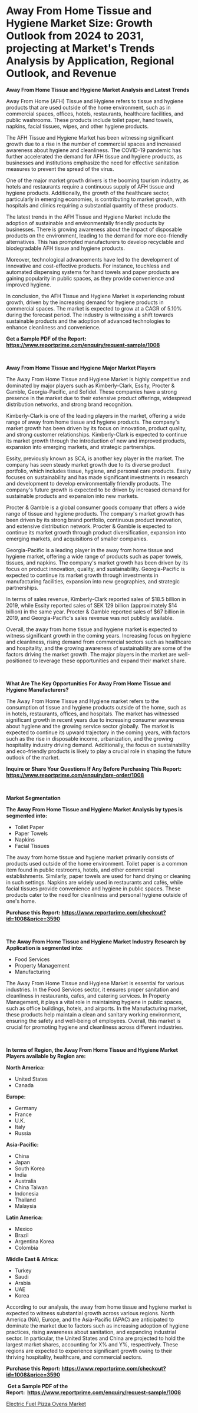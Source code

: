 <p><h1>Away From Home Tissue and Hygiene Market Size: Growth Outlook from 2024 to 2031, projecting at Market's Trends Analysis by Application, Regional Outlook, and Revenue</h1></p><p><strong>Away From Home Tissue and Hygiene Market Analysis and Latest Trends</strong></p>
<p><p>Away From Home (AFH) Tissue and Hygiene refers to tissue and hygiene products that are used outside of the home environment, such as in commercial spaces, offices, hotels, restaurants, healthcare facilities, and public washrooms. These products include toilet paper, hand towels, napkins, facial tissues, wipes, and other hygiene products.</p><p>The AFH Tissue and Hygiene Market has been witnessing significant growth due to a rise in the number of commercial spaces and increased awareness about hygiene and cleanliness. The COVID-19 pandemic has further accelerated the demand for AFH tissue and hygiene products, as businesses and institutions emphasize the need for effective sanitation measures to prevent the spread of the virus.</p><p>One of the major market growth drivers is the booming tourism industry, as hotels and restaurants require a continuous supply of AFH tissue and hygiene products. Additionally, the growth of the healthcare sector, particularly in emerging economies, is contributing to market growth, with hospitals and clinics requiring a substantial quantity of these products.</p><p>The latest trends in the AFH Tissue and Hygiene Market include the adoption of sustainable and environmentally friendly products by businesses. There is growing awareness about the impact of disposable products on the environment, leading to the demand for more eco-friendly alternatives. This has prompted manufacturers to develop recyclable and biodegradable AFH tissue and hygiene products.</p><p>Moreover, technological advancements have led to the development of innovative and cost-effective products. For instance, touchless and automated dispensing systems for hand towels and paper products are gaining popularity in public spaces, as they provide convenience and improved hygiene.</p><p>In conclusion, the AFH Tissue and Hygiene Market is experiencing robust growth, driven by the increasing demand for hygiene products in commercial spaces. The market is expected to grow at a CAGR of 5.10% during the forecast period. The industry is witnessing a shift towards sustainable products and the adoption of advanced technologies to enhance cleanliness and convenience.</p></p>
<p><strong>Get a Sample PDF of the Report:&nbsp; <a href="https://www.reportprime.com/enquiry/request-sample/1008">https://www.reportprime.com/enquiry/request-sample/1008</a></strong></p>
<p>&nbsp;</p>
<p><strong>Away From Home Tissue and Hygiene Major Market Players</strong></p>
<p><p>The Away From Home Tissue and Hygiene Market is highly competitive and dominated by major players such as Kimberly-Clark, Essity, Procter & Gamble, Georgia-Pacific, and Sofidel. These companies have a strong presence in the market due to their extensive product offerings, widespread distribution networks, and strong brand recognition.</p><p>Kimberly-Clark is one of the leading players in the market, offering a wide range of away from home tissue and hygiene products. The company's market growth has been driven by its focus on innovation, product quality, and strong customer relationships. Kimberly-Clark is expected to continue its market growth through the introduction of new and improved products, expansion into emerging markets, and strategic partnerships.</p><p>Essity, previously known as SCA, is another key player in the market. The company has seen steady market growth due to its diverse product portfolio, which includes tissue, hygiene, and personal care products. Essity focuses on sustainability and has made significant investments in research and development to develop environmentally friendly products. The company's future growth is expected to be driven by increased demand for sustainable products and expansion into new markets.</p><p>Procter & Gamble is a global consumer goods company that offers a wide range of tissue and hygiene products. The company's market growth has been driven by its strong brand portfolio, continuous product innovation, and extensive distribution network. Procter & Gamble is expected to continue its market growth through product diversification, expansion into emerging markets, and acquisitions of smaller companies.</p><p>Georgia-Pacific is a leading player in the away from home tissue and hygiene market, offering a wide range of products such as paper towels, tissues, and napkins. The company's market growth has been driven by its focus on product innovation, quality, and sustainability. Georgia-Pacific is expected to continue its market growth through investments in manufacturing facilities, expansion into new geographies, and strategic partnerships.</p><p>In terms of sales revenue, Kimberly-Clark reported sales of $18.5 billion in 2019, while Essity reported sales of SEK 129 billion (approximately $14 billion) in the same year. Procter & Gamble reported sales of $67 billion in 2019, and Georgia-Pacific's sales revenue was not publicly available.</p><p>Overall, the away from home tissue and hygiene market is expected to witness significant growth in the coming years. Increasing focus on hygiene and cleanliness, rising demand from commercial sectors such as healthcare and hospitality, and the growing awareness of sustainability are some of the factors driving the market growth. The major players in the market are well-positioned to leverage these opportunities and expand their market share.</p></p>
<p>&nbsp;</p>
<p><strong>What Are The Key Opportunities For Away From Home Tissue and Hygiene Manufacturers?</strong></p>
<p><p>The Away From Home Tissue and Hygiene market refers to the consumption of tissue and hygiene products outside of the home, such as in hotels, restaurants, offices, and hospitals. The market has witnessed significant growth in recent years due to increasing consumer awareness about hygiene and the growing service sector globally. The market is expected to continue its upward trajectory in the coming years, with factors such as the rise in disposable income, urbanization, and the growing hospitality industry driving demand. Additionally, the focus on sustainability and eco-friendly products is likely to play a crucial role in shaping the future outlook of the market.</p></p>
<p><strong>Inquire or Share Your Questions If Any Before Purchasing This Report: <a href="https://www.reportprime.com/enquiry/pre-order/1008">https://www.reportprime.com/enquiry/pre-order/1008</a></strong></p>
<p>&nbsp;</p>
<p><strong>Market Segmentation</strong></p>
<p><strong>The Away From Home Tissue and Hygiene Market Analysis by types is segmented into:</strong></p>
<p><ul><li>Toilet Paper</li><li>Paper Towels</li><li>Napkins</li><li>Facial Tissues</li></ul></p>
<p><p>The away from home tissue and hygiene market primarily consists of products used outside of the home environment. Toilet paper is a common item found in public restrooms, hotels, and other commercial establishments. Similarly, paper towels are used for hand drying or cleaning in such settings. Napkins are widely used in restaurants and cafés, while facial tissues provide convenience and hygiene in public spaces. These products cater to the need for cleanliness and personal hygiene outside of one's home.</p></p>
<p><strong>Purchase this Report:&nbsp;<a href="https://www.reportprime.com/checkout?id=1008&price=3590">https://www.reportprime.com/checkout?id=1008&price=3590</a></strong></p>
<p>&nbsp;</p>
<p><strong>The Away From Home Tissue and Hygiene Market Industry Research by Application is segmented into:</strong></p>
<p><ul><li>Food Services</li><li>Property Management</li><li>Manufacturing</li></ul></p>
<p><p>The Away From Home Tissue and Hygiene Market is essential for various industries. In the Food Services sector, it ensures proper sanitation and cleanliness in restaurants, cafes, and catering services. In Property Management, it plays a vital role in maintaining hygiene in public spaces, such as office buildings, hotels, and airports. In the Manufacturing market, these products help maintain a clean and sanitary working environment, ensuring the safety and well-being of employees. Overall, this market is crucial for promoting hygiene and cleanliness across different industries.</p></p>
<p>&nbsp;</p>
<p><strong>In terms of Region, the Away From Home Tissue and Hygiene Market Players available by Region are:</strong></p>
<p>
    <p> <strong> North America: </strong>
        <ul>
            <li>United States</li>
            <li>Canada</li>
        </ul>
        </p> 
    <p> <strong> Europe: </strong>
        <ul>
            <li>Germany</li>
            <li>France</li>
            <li>U.K.</li>
            <li>Italy</li>
            <li>Russia</li>
        </ul>
        </p> 
    <p> <strong> Asia-Pacific: </strong>
        <ul>
            <li>China</li>
            <li>Japan</li>
            <li>South Korea</li>
            <li>India</li>
            <li>Australia</li>
            <li>China Taiwan</li>
            <li>Indonesia</li>
            <li>Thailand</li>
            <li>Malaysia</li>
        </ul>
        </p> 
    <p> <strong> Latin America: </strong>
        <ul>
            <li>Mexico</li>
            <li>Brazil</li>
            <li>Argentina Korea</li>
            <li>Colombia</li>
        </ul>
        </p> 
    <p> <strong> Middle East & Africa: </strong>
        <ul>
            <li>Turkey</li>
            <li>Saudi</li>
            <li>Arabia</li>
            <li>UAE</li>
            <li>Korea</li>
        </ul>
    </p>
    </p>
<p><p>According to our analysis, the away from home tissue and hygiene market is expected to witness substantial growth across various regions. North America (NA), Europe, and the Asia-Pacific (APAC) are anticipated to dominate the market due to factors such as increasing adoption of hygiene practices, rising awareness about sanitation, and expanding industrial sector. In particular, the United States and China are projected to hold the largest market shares, accounting for X% and Y%, respectively. These regions are expected to experience significant growth owing to their thriving hospitality, healthcare, and commercial sectors.</p></p>
<p><strong>Purchase this Report: <a href="https://www.reportprime.com/checkout?id=1008&price=3590">https://www.reportprime.com/checkout?id=1008&price=3590</a></strong></p>
<p>&nbsp;<strong>Get a Sample PDF of the Report:&nbsp;&nbsp;<a href="https://www.reportprime.com/enquiry/request-sample/1008">https://www.reportprime.com/enquiry/request-sample/1008</a></strong></p>
<p><strong></strong></p>
<p><p><a href="https://github.com/bracarafogo/Market-Research-Report-List-1/blob/main/electric-fuel-pizza-ovens-market.md">Electric Fuel Pizza Ovens Market</a></p></p>